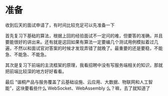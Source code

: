 # 准备

收到后天的面试申请了，有时间比较充足可以先准备一下

首先复习下基础的算法，根据上回的经验面试不一定问的难，但要答的准确，并且要能很好的讲出来。还有就是这回如果有算法一定要编几个测试用例模拟着过几遍，不然以和面试官对答案的时候才发现弄错了就晚了。最重要的还是要稳，不能急、不能急、不能急。

其次是复习下前端的主流框架的原理，我看招聘中没有写服务端相关的知识，那就把前端比较深的地方好好看看。

最后 “谐桐产品与服务覆盖了云基础设施、云应用、大数据、物联网和人工智能”，这块要看些什么 WebSocket、WebAssembly 么？嘛，去了就知道了
